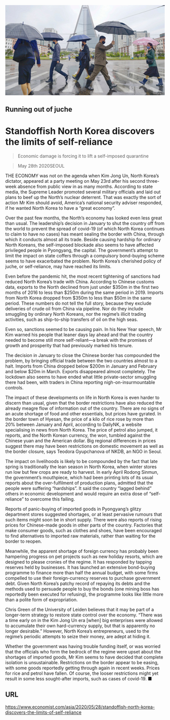 ![](./images/20200530_ASP001_0.jpg)

## Running out of juche

# Standoffish North Korea discovers the limits of self-reliance

> Economic damage is forcing it to lift a self-imposed quarantine

> May 28th 2020SEOUL

THE ECONOMY was not on the agenda when Kim Jong Un, North Korea’s dictator, appeared at a party meeting on May 23rd after his second three-week absence from public view in as many months. According to state media, the Supreme Leader promoted several military officials and laid out plans to beef up the North’s nuclear deterrent. That was exactly the sort of action Mr Kim should avoid, America’s national security adviser responded, if he wanted North Korea to have a “great economy”.

Over the past few months, the North’s economy has looked even less great than usual. The leadership’s decision in January to shut the country off from the world to prevent the spread of covid-19 (of which North Korea continues to claim to have no cases) has meant sealing the border with China, through which it conducts almost all its trade. Beside causing hardship for ordinary North Koreans, the self-imposed blockade also seems to have affected privileged people in Pyongyang, the capital. The government’s attempt to limit the impact on state coffers through a compulsory bond-buying scheme seems to have exacerbated the problem. North Korea’s cherished policy of juche, or self-reliance, may have reached its limits.

Even before the pandemic hit, the most recent tightening of sanctions had reduced North Korea’s trade with China. According to Chinese customs data, exports to the North declined from just under $350m in the first two months of 2016 to less than $250m during the same period in 2019. Imports from North Korea dropped from $350m to less than $50m in the same period. These numbers do not tell the full story, because they exclude deliveries of crude oil from China via pipeline. Nor do they include smuggling by ordinary North Koreans, nor the regime’s illicit trading activities, such as ship-to-ship transfers of oil on the high seas.

Even so, sanctions seemed to be causing pain. In his New Year speech, Mr Kim warned his people that leaner days lay ahead and that the country needed to become still more self-reliant—a break with the promises of growth and prosperity that had previously marked his tenure.

The decision in January to close the Chinese border has compounded the problem, by bringing official trade between the two countries almost to a halt. Imports from China dropped below $200m in January and February and below $20m in March. Exports disappeared almost completely. The lockdown also seems to have ended what little private-sector smuggling there had been, with traders in China reporting nigh-on-insurmountable controls.

The impact of these developments on life in North Korea is even harder to discern than usual, given that the border restrictions have also reduced the already meagre flow of information out of the country. There are no signs of an acute shortage of food and other essentials, but prices have gyrated. In the border town of Hyesan, the price of a kilo of rice rose by more than 20% between January and April, according to DailyNK, a website specialising in news from North Korea. The price of petrol also jumped, it reports, and the North Korean currency, the won, tumbled against the Chinese yuan and the American dollar. Big regional differences in prices suggest there may have been restrictions on domestic movement as well as the border closure, says Teodora Gyupchanova of NKDB, an NGO in Seoul.

The impact on livelihoods is likely to be compounded by the fact that late spring is traditionally the lean season in North Korea, when winter stores run low but few crops are ready to harvest. In early April Rodong Sinmun, the government’s mouthpiece, which had been printing lots of its usual reports about the over-fulfilment of production plans, admitted that the people were suffering “hardships”. It said the country “lagged behind” others in economic development and would require an extra dose of “self-reliance” to overcome this failing.

Reports of panic-buying of imported goods in Pyongyang’s glitzy department stores suggested shortages, or at least pervasive rumours that such items might soon be in short supply. There were also reports of rising prices for Chinese-made goods in other parts of the country. Factories that make consumer goods, such as clothes and shoes, have been encouraged to find alternatives to imported raw materials, rather than waiting for the border to reopen.

Meanwhile, the apparent shortage of foreign currency has probably been hampering progress on pet projects such as new holiday resorts, which are designed to please cronies of the regime. It has responded by tapping reserves held by businesses. It has launched an extensive bond-buying programme to finance more than half the annual budget, with some firms compelled to use their foreign-currency reserves to purchase government debt. Given North Korea’s patchy record of repaying its debts and the methods used to persuade people to buy the bonds (one mining boss has reportedly been executed for refusing), the programme looks like little more than a polite form of expropriation.

Chris Green of the University of Leiden believes that it may be part of a longer-term strategy to restore state control over the economy. “There was a time early on in the Kim Jong Un era [when] big enterprises were allowed to accumulate their own hard-currency supply, but that is apparently no longer desirable.” However, North Korea’s entrepreneurs, used to the regime’s periodic attempts to seize their money, are adept at hiding it.

Whether the government was having trouble funding itself, or was worried that the officials who form the bedrock of the regime were upset about the shortages of imported goods, Mr Kim seems to have decided that complete isolation is unsustainable. Restrictions on the border appear to be easing, with some goods reportedly getting through again in recent weeks. Prices for rice and petrol have fallen. Of course, the looser restrictions might yet result in some less sought-after imports, such as cases of covid-19. ■

## URL

https://www.economist.com/asia/2020/05/28/standoffish-north-korea-discovers-the-limits-of-self-reliance
